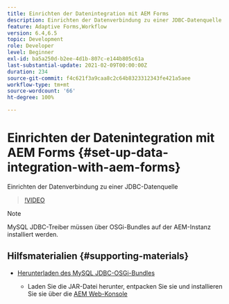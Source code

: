 ```yaml
---
title: Einrichten der Datenintegration mit AEM Forms
description: Einrichten der Datenverbindung zu einer JDBC-Datenquelle
feature: Adaptive Forms,Workflow
version: 6.4,6.5
topic: Development
role: Developer
level: Beginner
exl-id: ba5a250d-b2ee-4d1b-807c-e144b805c61a
last-substantial-update: 2021-02-09T00:00:00Z
duration: 234
source-git-commit: f4c621f3a9caa8c2c64b8323312343fe421a5aee
workflow-type: tm+mt
source-wordcount: '66'
ht-degree: 100%

---
```


# Einrichten der Datenintegration mit AEM Forms {#set-up-data-integration-with-aem-forms}

Einrichten der Datenverbindung zu einer JDBC-Datenquelle

>[!VIDEO](https://video.tv.adobe.com/v/17724?quality=12&learn=on)

>[!NOTE]
>
>MySQL JDBC-Treiber müssen über OSGi-Bundles auf der AEM-Instanz installiert werden.

## Hilfsmaterialien {#supporting-materials}

* [Herunterladen des MySQL JDBC-OSGi-Bundles](https://dev.mysql.com/downloads/connector/j/)

   * Laden Sie die JAR-Datei herunter, entpacken Sie sie und installieren Sie sie über die [AEM Web-Konsole](http://localhost:4502/system/console/bundles)
